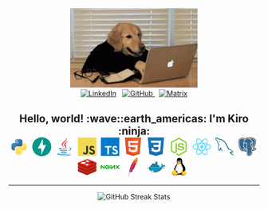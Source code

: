 

<div id="header" align="center">
  <img src="./assets/dog.gif" width="256" />
  <div id="badges">
    <a href="https://linkedin.com/in/kiro-bondarev"><img src="https://img.shields.io/badge/LinkedIn-blue?logo=linkedin&logoColor=white" alt="LinkedIn"/></a>
    &nbsp;
    <a href="https://github.com/kbondarev">
      <picture>
        <source media="(prefers-color-scheme: dark)" srcset="https://img.shields.io/badge/GitHub-white?logo=github&logoColor=black">
        <source media="(prefers-color-scheme: light)" srcset="https://img.shields.io/badge/GitHub-gray?logo=github&logoColor=white">
        <img src="https://img.shields.io/badge/GitHub-gray?logo=github&logoColor=white" alt="GitHub" >
      </picture>
    </a>
    &nbsp;
    <a href="https://matrix.to/#/@captiankirk:matrix.org"><img src="https://img.shields.io/badge/Matrix-0dbd8b?logo=Matrix&logoColor=white" alt="Matrix"/></a>
  </div>

  <h2 style="margin-bottom: 0;">Hello, world! :wave::earth_americas: I'm Kiro :ninja:</h2>

  <div>
    <img src="https://github.com/devicons/devicon/blob/master/icons/python/python-original.svg" title="Python" alt="Python" width="38" height="38"/>&nbsp;
    <img src="https://github.com/devicons/devicon/blob/master/icons/fastapi/fastapi-original.svg" title="FastAPI" alt="FastAPI" width="38" height="38"/>&nbsp;
    <img src="https://github.com/devicons/devicon/blob/master/icons/java/java-original.svg" title="Java" alt="Java" width="38" height="38"/>&nbsp;
    <img src="https://github.com/devicons/devicon/blob/master/icons/javascript/javascript-original.svg" title="JavaScript" alt="JavaScript" width="38" height="38"/>&nbsp;
    <img src="https://github.com/devicons/devicon/blob/master/icons/typescript/typescript-original.svg" title="TypeScript" alt="TypeScript" width="38" height="38"/>&nbsp;
    <img src="https://github.com/devicons/devicon/blob/master/icons/html5/html5-original.svg" title="HTML5" alt="HTML" width="38" height="38"/>&nbsp;
    <img src="https://github.com/devicons/devicon/blob/master/icons/css3/css3-plain.svg"  title="CSS3" alt="CSS" width="38" height="38"/>&nbsp;
    <img src="https://github.com/devicons/devicon/blob/master/icons/nodejs/nodejs-original.svg" title="NodeJS" alt="NodeJS" width="38" height="38"/>&nbsp;
    <img src="https://github.com/devicons/devicon/blob/master/icons/react/react-original.svg" title="React" alt="React" width="38" height="38"/>&nbsp;
    <img src="https://github.com/devicons/devicon/blob/master/icons/mysql/mysql-original.svg" title="MySQL" alt="MySQL" width="38" height="38"/>&nbsp;
    <img src="https://github.com/devicons/devicon/blob/master/icons/postgresql/postgresql-original.svg" title="PostgreSQL" alt="PostgreSQL" width="38" height="38"/>&nbsp;
    <img src="https://github.com/devicons/devicon/blob/master/icons/redis/redis-original.svg" title="Redis" alt="Redis" width="38" height="38"/>&nbsp;
    <img src="https://github.com/devicons/devicon/blob/master/icons/nginx/nginx-original.svg" title="NGINX" alt="NGINX" width="38" height="38"/>&nbsp;
    <img src="https://github.com/devicons/devicon/blob/master/icons/apache/apache-original.svg" title="Apache" alt="Apache" width="38" height="38"/>&nbsp;
    <img src="https://github.com/devicons/devicon/blob/master/icons/docker/docker-original.svg" title="Docker" alt="Docker" width="38" height="38"/>&nbsp;
    <img src="https://github.com/devicons/devicon/blob/master/icons/linux/linux-original.svg" title="Linux" alt="Linux" width="38" height="38"/>&nbsp;
  </div>

  <hr />

  <div>
    <picture>
      <source media="(prefers-color-scheme: dark)" srcset="http://github-readme-streak-stats.herokuapp.com?user=kbondarev&theme=gruvbox">
      <source media="(prefers-color-scheme: light)" srcset="http://github-readme-streak-stats.herokuapp.com?user=kbondarev&theme=default">
      <img src="http://github-readme-streak-stats.herokuapp.com?user=kbondarev&theme=default" alt="GitHub Streak Stats" >
    </picture>
  </div>

  <!-- <div>
    <picture>
      <source media="(prefers-color-scheme: dark)" srcset="https://github-readme-stats.vercel.app/api/top-langs/?username=kbondarev&layout=compact&theme=gruvbox">
      <source media="(prefers-color-scheme: light)" srcset="https://github-readme-stats.vercel.app/api/top-langs/?username=kbondarev&layout=compact&theme=default">
      <img src="https://github-readme-stats.vercel.app/api/top-langs/?username=kbondarev&layout=compact&theme=default" alt="Top Langs" >
    </picture>
  </div> -->

</div>
